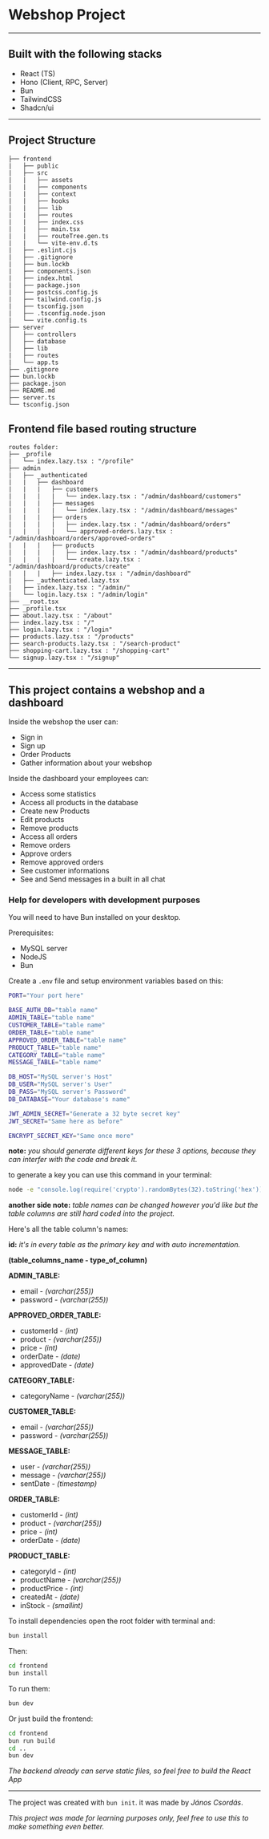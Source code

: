 # Webshop Project
---
## Built with the following stacks

- React (TS)
- Hono (Client, RPC, Server)
- Bun
- TailwindCSS
- Shadcn/ui

---

## Project Structure

```plaintext
├── frontend
|   ├── public
|   ├── src
|   |   ├── assets
|   |   ├── components
|   |   ├── context
|   |   ├── hooks
|   |   ├── lib
|   |   ├── routes
|   |   ├── index.css
|   |   ├── main.tsx
|   |   ├── routeTree.gen.ts
|   |   └── vite-env.d.ts
|   ├── .eslint.cjs
|   ├── .gitignore
|   ├── bun.lockb
|   ├── components.json
|   ├── index.html
|   ├── package.json
|   ├── postcss.config.js
|   ├── tailwind.config.js
|   ├── tsconfig.json
|   ├── .tsconfig.node.json
|   └── vite.config.ts
├── server
│   ├── controllers
│   ├── database
│   ├── lib
|   ├── routes
|   └── app.ts
├── .gitignore
├── bun.lockb
├── package.json
├── README.md
├── server.ts
└── tsconfig.json
 ```

## Frontend file based routing structure

```plaintext
routes folder:
├── _profile
|   └── index.lazy.tsx : "/profile"
├── admin
|   ├── _authenticated
|   |   ├── dashboard
|   |   |   ├── customers
|   |   |   |   └── index.lazy.tsx : "/admin/dashboard/customers"
|   |   |   ├── messages
|   |   |   |   └── index.lazy.tsx : "/admin/dashboard/messages"
|   |   |   ├── orders
|   |   |   |   ├── index.lazy.tsx : "/admin/dashboard/orders"
|   |   |   |   └── approved-orders.lazy.tsx : "/admin/dashboard/orders/approved-orders"
|   |   |   ├── products
|   |   |   |   ├── index.lazy.tsx : "/admin/dashboard/products"
|   |   |   |   └── create.lazy.tsx : "/admin/dashboard/products/create"
|   |   |   ├── index.lazy.tsx : "/admin/dashboard"
|   ├── _authenticated.lazy.tsx
|   ├── index.lazy.tsx : "/admin/"
|   └── login.lazy.tsx : "/admin/login"
├── __root.tsx
├── _profile.tsx
├── about.lazy.tsx : "/about"
├── index.lazy.tsx : "/"
├── login.lazy.tsx : "/login"
├── products.lazy.tsx : "/products"
├── search-products.lazy.tsx : "/search-product"
├── shopping-cart.lazy.tsx : "/shopping-cart"
└── signup.lazy.tsx : "/signup"
```

---

## This project contains a webshop and a dashboard

Inside the webshop the user can:
- Sign in
- Sign up
- Order Products
- Gather information about your webshop

Inside the dashboard your employees can:
- Access some statistics
- Access all products in the database
- Create new Products
- Edit products
- Remove products
- Access all orders
- Remove orders
- Approve orders
- Remove approved orders
- See customer informations
- See and Send messages in a built in all chat

### Help for developers with development purposes

You will need to have Bun installed on your desktop.

Prerequisites:
- MySQL server
- NodeJS
- Bun

Create a `.env` file and setup environment variables based on this:

```bash
PORT="Your port here"

BASE_AUTH_DB="table name"
ADMIN_TABLE="table name"
CUSTOMER_TABLE="table name"
ORDER_TABLE="table name"
APPROVED_ORDER_TABLE="table name"
PRODUCT_TABLE="table name"
CATEGORY_TABLE="table name"
MESSAGE_TABLE="table name"

DB_HOST="MySQL server's Host"
DB_USER="MySQL server's User"
DB_PASS="MySQL server's Password"
DB_DATABASE="Your database's name"

JWT_ADMIN_SECRET="Generate a 32 byte secret key"
JWT_SECRET="Same here as before"

ENCRYPT_SECRET_KEY="Same once more"
```
**note:** *you should generate different keys for these 3 options, because they can interfer with the code and break it.*

to generate a key you can use this command in your terminal:
```bash
node -e "console.log(require('crypto').randomBytes(32).toString('hex'))"
```

**another side note:** *table names can be changed however you'd like but the table columns are still hard coded into the project.*

Here's all the table column's names:

**id:** *it's in every table as the primary key and with auto incrementation.*

**(table_columns_name - type_of_column)**

**ADMIN_TABLE:**
- email - *(varchar(255))*
- password - *(varchar(255))*

**APPROVED_ORDER_TABLE:**
- customerId - *(int)*
- product - *(varchar(255))*
- price - *(int)*
- orderDate - *(date)*
- approvedDate - *(date)*

**CATEGORY_TABLE:**
- categoryName - *(varchar(255))*

**CUSTOMER_TABLE:**
- email - *(varchar(255))*
- password - *(varchar(255))*

**MESSAGE_TABLE:**
- user - *(varchar(255))*
- message - *(varchar(255))*
- sentDate - *(timestamp)*

**ORDER_TABLE:**
- customerId - *(int)*
- product - *(varchar(255))*
- price - *(int)*
- orderDate - *(date)*

**PRODUCT_TABLE:**
- categoryId - *(int)*
- productName - *(varchar(255))*
- productPrice - *(int)*
- createdAt - *(date)*
- inStock - *(smallint)*

To install dependencies open the root folder with terminal and:

```bash
bun install
```

Then:

```bash
cd frontend
bun install
```

To run them:

```bash
bun dev
```

Or just build the frontend:

```bash
cd frontend
bun run build
cd ..
bun dev
```

*The backend already can serve static files, so feel free to build the React App*

---

The project was created with `bun init`.
it was made by *János Csordás*.

*This project was made for learning purposes only, feel free to use this to make something even better.*
